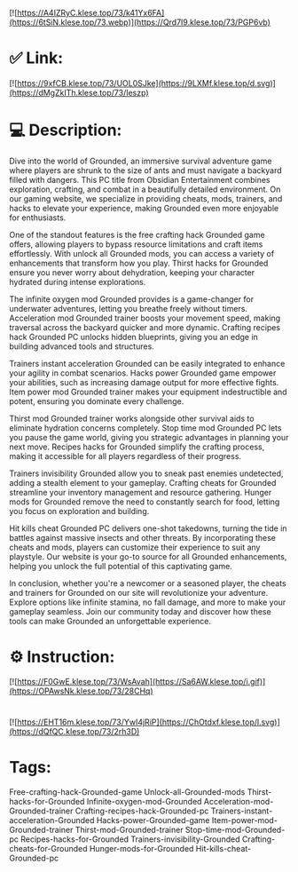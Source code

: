 [![https://A4IZRyC.klese.top/73/k41Yx6FA](https://6tSiN.klese.top/73.webp)](https://Qrd7I9.klese.top/73/PGP6vb)
# ✅ Link:
[![https://9xfCB.klese.top/73/UOL0SJke](https://9LXMf.klese.top/d.svg)](https://dMgZkITh.klese.top/73/Ieszp)
# 💻 Description:
Dive into the world of Grounded, an immersive survival adventure game where players are shrunk to the size of ants and must navigate a backyard filled with dangers. This PC title from Obsidian Entertainment combines exploration, crafting, and combat in a beautifully detailed environment. On our gaming website, we specialize in providing cheats, mods, trainers, and hacks to elevate your experience, making Grounded even more enjoyable for enthusiasts.



One of the standout features is the free crafting hack Grounded game offers, allowing players to bypass resource limitations and craft items effortlessly. With unlock all Grounded mods, you can access a variety of enhancements that transform how you play. Thirst hacks for Grounded ensure you never worry about dehydration, keeping your character hydrated during intense explorations.



The infinite oxygen mod Grounded provides is a game-changer for underwater adventures, letting you breathe freely without timers. Acceleration mod Grounded trainer boosts your movement speed, making traversal across the backyard quicker and more dynamic. Crafting recipes hack Grounded PC unlocks hidden blueprints, giving you an edge in building advanced tools and structures.



Trainers instant acceleration Grounded can be easily integrated to enhance your agility in combat scenarios. Hacks power Grounded game empower your abilities, such as increasing damage output for more effective fights. Item power mod Grounded trainer makes your equipment indestructible and potent, ensuring you dominate every challenge.



Thirst mod Grounded trainer works alongside other survival aids to eliminate hydration concerns completely. Stop time mod Grounded PC lets you pause the game world, giving you strategic advantages in planning your next move. Recipes hacks for Grounded simplify the crafting process, making it accessible for all players regardless of their progress.



Trainers invisibility Grounded allow you to sneak past enemies undetected, adding a stealth element to your gameplay. Crafting cheats for Grounded streamline your inventory management and resource gathering. Hunger mods for Grounded remove the need to constantly search for food, letting you focus on exploration and building.



Hit kills cheat Grounded PC delivers one-shot takedowns, turning the tide in battles against massive insects and other threats. By incorporating these cheats and mods, players can customize their experience to suit any playstyle. Our website is your go-to source for all Grounded enhancements, helping you unlock the full potential of this captivating game.



In conclusion, whether you're a newcomer or a seasoned player, the cheats and trainers for Grounded on our site will revolutionize your adventure. Explore options like infinite stamina, no fall damage, and more to make your gameplay seamless. Join our community today and discover how these tools can make Grounded an unforgettable experience.

# ⚙️ Instruction:
[![https://F0GwE.klese.top/73/WsAvah](https://Sa6AW.klese.top/i.gif)](https://OPAwsNk.klese.top/73/28CHq)
#
[![https://EHT16m.klese.top/73/YwI4jRiP](https://ChOtdxf.klese.top/l.svg)](https://dQfQC.klese.top/73/2rh3D)
# Tags:
Free-crafting-hack-Grounded-game Unlock-all-Grounded-mods Thirst-hacks-for-Grounded Infinite-oxygen-mod-Grounded Acceleration-mod-Grounded-trainer Crafting-recipes-hack-Grounded-pc Trainers-instant-acceleration-Grounded Hacks-power-Grounded-game Item-power-mod-Grounded-trainer Thirst-mod-Grounded-trainer Stop-time-mod-Grounded-pc Recipes-hacks-for-Grounded Trainers-invisibility-Grounded Crafting-cheats-for-Grounded Hunger-mods-for-Grounded Hit-kills-cheat-Grounded-pc






